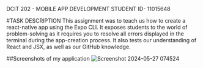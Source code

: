 DCIT 202 - MOBILE APP DEVELOPMENT
STUDENT ID- 11015648

#TASK DESCRIPTION
This assignment was to teach us how to create a react-native app using the Expo CLI.
It exposes students to the world of problem-solving as it requires you to resolve all errors displayed in the terminal during the app-creation process. 
It also tests our understanding of React and JSX, as well as our GitHub knowledge.

##Screenshots of my application
![Screenshot 2024-05-27 074524](https://github.com/nurize/rn-assignment2-11015648_/assets/128712120/1561bc25-6d58-432a-9ad8-8d050a087e03)
